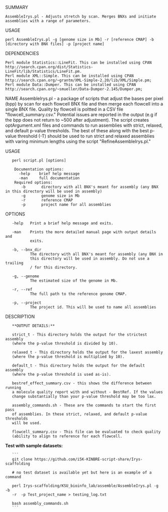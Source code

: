 SUMMARY

    AssembleIrys.pl - Adjusts stretch by scan. Merges BNXs and initiate assemblies with a range of parameters.
    
USAGE
    
    perl AssembleIrys.pl -g [genome size in Mb] -r [reference CMAP] -b [directory with BNX files] -p [project name]
    
DEPENDENCIES

    Perl module Statistics::LineFit. This can be installed using CPAN http://search.cpan.org/dist/Statistics-LineFit/lib/Statistics/LineFit.pm.
    Perl module XML::Simple. This can be installed using CPAN http://search.cpan.org/~grantm/XML-Simple-2.20/lib/XML/Simple.pm;
    Perl module Data::Dumper. This can be installed using CPAN http://search.cpan.org/~smueller/Data-Dumper-2.145/Dumper.pm;

NAME
       AssembleIrys.pl - a package of scripts that adjust the bases per pixel
       (bpp) by scan for each flowcell BNX file and then merge each flowcell
       into a single BNX file. Quality by flowcell is poltted in a CSV file
       "flowcell_summary.csv." Potential issues are reported in the output
       (e.g if the bpp does not return to ~500 after adjustment). The script
       creates optArgument.xml files and commands to run assemblies with
       strict, relaxed, and default p-value thresholds. The best of these
       along with the best p-value threshold (-T) should be used to run strict
       and relaxed assemblies with varing minimum lengths using the script
       "RefineAssembleIrys.pl."

USAGE

       perl script.pl [options]

        Documentation options:
          -help    brief help message
          -man     full documentation
        Required options:
           -b       directory with all BNX's meant for assembly (any BNX in this directory will be used in assembly)
           -g       genome size in Mb
           -r       reference CMAP
           -p       project name for all assemblies

OPTIONS

       -help   Print a brief help message and exits.

       -man    Prints the more detailed manual page with output details and
               exits.

       -b, --bnx_dir
               The directory with all BNX's meant for assembly (any BNX in
               this directory will be used in assembly. Do not use a trailing
               / for this directory.

       -g, --genome
               The estimated size of the genome in Mb.

       -r, --ref
               The full path to the reference genome CMAP.

       -p, --project
               The project id. This will be used to name all assemblies

DESCRIPTION

       **OUTPUT DETAILS:**

       strict_t - This directory holds the output for the strictest assembly
       (where the p-value threshold is divided by 10).

       relaxed_t - This directory holds the output for the laxest assembly
       (where the p-value threshold is multiplied by 10).

       default_t - This directory holds the output for the default assembly
       (where the p-value threshold is used as-is).

       bestref_effect_summary.csv - this shows the difference between running
       a molecule quality report with and without - BestRef. If the values
       change substantially than your p-value threshold may be too lax.

       assembly_commands.sh - These are the commands to start the first pass
       of assemblies. In these strict, relaxed, and default p-value thresholds
       will be used.

       flowcell_summary.csv - This file can be evaluated to check quality
       (ability to align to reference for each flowcell.

**Test with sample datasets:**

       ```
       git clone https://github.com/i5K-KINBRE-script-share/Irys-scaffolding

       # no test dataset is available yet but here is an example of a command

       perl Irys-scaffolding/KSU_bioinfo_lab/assemble/AssembleIrys.pl -g  -b
       -r  -p Test_project_name > testing_log.txt

       bash assembly_commands.sh
       ```
    
    
